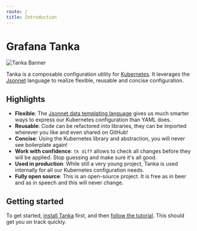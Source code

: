 ```yaml
---
route: /
title: Introduction
---
```

# Grafana Tanka
![Tanka Banner](docs/img/banner.png)

Tanka is a composable configuration utility for [Kubernetes](https://kubernetes.io/). It
leverages the [Jsonnet](https://jsonnet.org) language to realize flexible, reusable and
concise configuration.

## Highlights
* **Flexible**: The [Jsonnet data templating language](https://jsonnet.org)
  gives us much smarter ways to express our Kubernetes configuration than YAML
  does.
* **Reusable**: Code can be refactored into libraries, they can be imported
  wherever you like and even shared on GitHub!
* **Concise**: Using the Kubernetes library and abstraction, you will never see boilerplate again!
* **Work with confidence**: `tk diff` allows to check all changes before they
  will be applied. Stop guessing and make sure it's all good.
* **Used in production**: While still a very young project, Tanka is used
  internally for all our Kubernetes configuration needs.
* **Fully open source**: This is an open-source project. It is free as in beer and as in speech and this will never change.


## Getting started
To get started, [install Tanka](/install) first, and then
[follow the tutorial](/tutorial/overview). This should get you
on track quickly.
